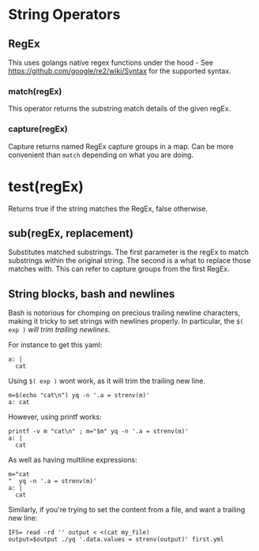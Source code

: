# String Operators

## RegEx
This uses golangs native regex functions under the hood - See https://github.com/google/re2/wiki/Syntax for the supported syntax.

### match(regEx)
This operator returns the substring match details of the given regEx.

### capture(regEx)
Capture returns named RegEx capture groups in a map. Can be more convenient than `match` depending on what you are doing.

# test(regEx)
Returns true if the string matches the RegEx, false otherwise.

## sub(regEx, replacement)
Substitutes matched substrings. The first parameter is the regEx to match substrings within the original string. The second is a what to replace those matches with. This can refer to capture groups from the first RegEx.

## String blocks, bash and newlines
Bash is notorious for chomping on precious trailing newline characters, making it tricky to set strings with newlines properly. In particular, the `$( exp )` _will trim trailing newlines_.

For instance to get this yaml:

```
a: |
  cat
```

Using `$( exp )` wont work, as it will trim the trailing new line.

```
m=$(echo "cat\n") yq -n '.a = strenv(m)'
a: cat
```

However, using printf works:
```
printf -v m "cat\n" ; m="$m" yq -n '.a = strenv(m)'
a: |
  cat
```

As well as having multiline expressions:
```
m="cat
"  yq -n '.a = strenv(m)'
a: |
  cat
```

Similarly, if you're trying to set the content from a file, and want a trailing new line:

```
IFS= read -rd '' output < <(cat my_file)
output=$output ./yq '.data.values = strenv(output)' first.yml
```
